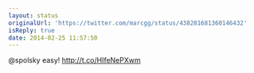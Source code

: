 ```yaml
---
layout: status
originalUrl: 'https://twitter.com/marcgg/status/438281681360146432'
isReply: true
date: 2014-02-25 11:57:50
---
```


@spolsky easy! http://t.co/HIfeNePXwm
